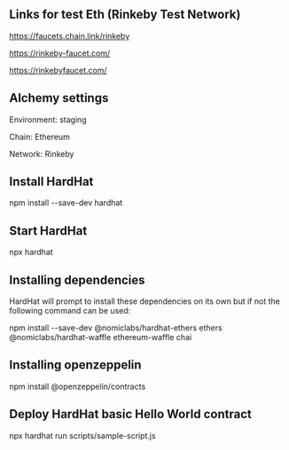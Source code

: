 ## Links for test Eth (Rinkeby Test Network)
https://faucets.chain.link/rinkeby

https://rinkeby-faucet.com/

https://rinkebyfaucet.com/

## Alchemy settings
Environment: staging

Chain: Ethereum

Network: Rinkeby

## Install HardHat
npm install --save-dev hardhat

## Start HardHat
npx hardhat

## Installing dependencies
HardHat will prompt to install these dependencies on its own but if not the following command can be used:

npm install --save-dev @nomiclabs/hardhat-ethers ethers @nomiclabs/hardhat-waffle ethereum-waffle chai

## Installing openzeppelin
npm install @openzeppelin/contracts

## Deploy HardHat basic Hello World contract
npx hardhat run scripts/sample-script.js

